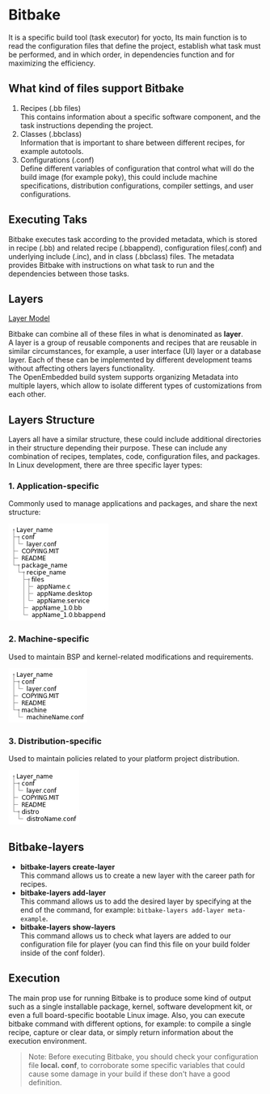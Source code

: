 # Bitbake
It is a specific build tool (task executor) for yocto, Its main function is to read the configuration files that define the project, establish what task must be performed, and in which order, in dependencies function and for maximizing the efficiency.
## What kind of files support Bitbake
1. Recipes (.bb files)   
This contains information about a specific software component, and the task instructions depending the project.  
2. Classes (.bbclass)    
Information that is important to share between different recipes, for example autotools.  
3. Configurations (.conf)    
Define different variables of configuration that control what will do the build image (for example poky), this could include machine specifications, distribution configurations, compiler settings, and user configurations.
## Executing Taks
Bitbake executes task according to the provided metadata, which is stored in recipe (.bb) and related recipe (.bbappend), configuration files(.conf) and underlying include (.inc), and in class (.bbclass) files. The metadata provides Bitbake with instructions on what task to run and the dependencies between those tasks.
## Layers
[Layer Model](https://docs.yoctoproject.org/dev/overview-manual/yp-intro.html#the-yocto-project-layer-model)

Bitbake can combine all of these files in what is denominated as **layer**.  
A layer is a group of reusable components and recipes that are reusable in similar circumstances, for example, a user interface (UI) layer or a database layer. Each of these can be implemented by different development teams without affecting others layers functionality.  
The OpenEmbedded build system supports organizing Metadata into multiple layers, which allow to isolate different types of customizations from each other.  
## Layers Structure
Layers all have a similar structure, these could include additional directories in their structure depending their purpose. These can include any combination of recipes, templates, code, configuration files, and packages. In Linux development, there are three specific layer types:
### 1. Application-specific
Commonly used to manage applications and packages, and share the next structure:

![Application-specific](./pictures/layer_app.png)

### 2. Machine-specific
Used to maintain BSP and kernel-related modifications and requirements.  

![Machine-specific](./pictures/layer-machine.png)

### 3. Distribution-specific
Used to maintain policies related to your platform project distribution.  

![Distro-specific](./pictures/layer_distro.png)

## Bitbake-layers
* **bitbake-layers create-layer**  
This command allows us to create a new layer with the career path for recipes.
* **bitbake-layers add-layer**  
This command allows us to add the desired layer by specifying at the end of the command, for example: ```bitbake-layers add-layer meta-example```.
* **bitbake-layers show-layers**  
This command allows us to check what layers are added to our configuration file for player (you can find this file on your build folder inside of the conf folder).

## Execution
The main prop use for running Bitbake is to produce some kind of output such as a single installable package, kernel, software development kit, or even a full board-specific bootable Linux image.
Also, you can execute bitbake command with different options, for example: to compile a single recipe, capture or clear data, or simply return information about the execution environment.
>Note: Before executing Bitbake, you should check your configuration file **local. conf**, to corroborate some specific variables that could cause some damage in your build if these don't have a good definition.
